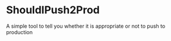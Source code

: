 # ShouldIPush2Prod
A simple tool to tell you whether it is appropriate or not to push to production
